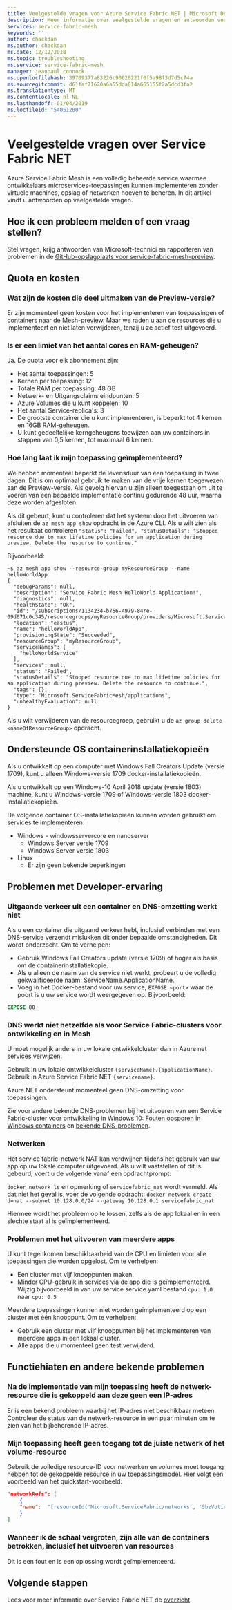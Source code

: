 ```yaml
---
title: Veelgestelde vragen voor Azure Service Fabric NET | Microsoft Docs
description: Meer informatie over veelgestelde vragen en antwoorden voor Azure Service Fabric NET.
services: service-fabric-mesh
keywords: ''
author: chackdan
ms.author: chackdan
ms.date: 12/12/2018
ms.topic: troubleshooting
ms.service: service-fabric-mesh
manager: jeanpaul.connock
ms.openlocfilehash: 39709377a83226c90626221f0f5a98f3d7d5c74a
ms.sourcegitcommit: d61faf71620a6a55dda014a665155f2a5dcd3fa2
ms.translationtype: MT
ms.contentlocale: nl-NL
ms.lasthandoff: 01/04/2019
ms.locfileid: "54051200"
---
```

# <a name="commonly-asked-service-fabric-mesh-questions"></a>Veelgestelde vragen over Service Fabric NET

Azure Service Fabric Mesh is een volledig beheerde service waarmee ontwikkelaars microservices-toepassingen kunnen implementeren zonder virtuele machines, opslag of netwerken hoeven te beheren. In dit artikel vindt u antwoorden op veelgestelde vragen.

## <a name="how-do-i-report-an-issue-or-ask-a-question"></a>Hoe ik een probleem melden of een vraag stellen?

Stel vragen, krijg antwoorden van Microsoft-technici en rapporteren van problemen in de [GitHub-opslagplaats voor service-fabric-mesh-preview](https://aka.ms/sfmeshissues).

## <a name="quota-and-cost"></a>Quota en kosten

### <a name="what-is-the-cost-of-participating-in-the-preview"></a>Wat zijn de kosten die deel uitmaken van de Preview-versie?

Er zijn momenteel geen kosten voor het implementeren van toepassingen of containers naar de Mesh-preview. Maar we raden u aan de resources die u implementeert en niet laten verwijderen, tenzij u ze actief test uitgevoerd.

### <a name="is-there-a-quota-limit-of-the-number-of-cores-and-ram"></a>Is er een limiet van het aantal cores en RAM-geheugen?

Ja. De quota voor elk abonnement zijn:

- Het aantal toepassingen: 5
- Kernen per toepassing: 12
- Totale RAM per toepassing: 48 GB
- Netwerk- en Uitgangsclaims eindpunten: 5
- Azure Volumes die u kunt koppelen: 10
- Het aantal Service-replica's: 3
- De grootste container die u kunt implementeren, is beperkt tot 4 kernen en 16GB RAM-geheugen.
- U kunt gedeeltelijke kerngeheugens toewijzen aan uw containers in stappen van 0,5 kernen, tot maximaal 6 kernen.

### <a name="how-long-can-i-leave-my-application-deployed"></a>Hoe lang laat ik mijn toepassing geïmplementeerd?

We hebben momenteel beperkt de levensduur van een toepassing in twee dagen. Dit is om optimaal gebruik te maken van de vrije kernen toegewezen aan de Preview-versie. Als gevolg hiervan u zijn alleen toegestaan om uit te voeren van een bepaalde implementatie continu gedurende 48 uur, waarna deze worden afgesloten.

Als dit gebeurt, kunt u controleren dat het systeem door het uitvoeren van afsluiten de `az mesh app show` opdracht in de Azure CLI. Als u wilt zien als het resultaat controleren `"status": "Failed", "statusDetails": "Stopped resource due to max lifetime policies for an application during preview. Delete the resource to continue."` 

Bijvoorbeeld: 

```cli
~$ az mesh app show --resource-group myResourceGroup --name helloWorldApp
{
  "debugParams": null,
  "description": "Service Fabric Mesh HelloWorld Application!",
  "diagnostics": null,
  "healthState": "Ok",
  "id": "/subscriptions/1134234-b756-4979-84re-09d671c0c345/resourcegroups/myResourceGroup/providers/Microsoft.ServiceFabricMesh/applications/helloWorldApp",
  "location": "eastus",
  "name": "helloWorldApp",
  "provisioningState": "Succeeded",
  "resourceGroup": "myResourceGroup",
  "serviceNames": [
    "helloWorldService"
  ],
  "services": null,
  "status": "Failed",
  "statusDetails": "Stopped resource due to max lifetime policies for an application during preview. Delete the resource to continue.",
  "tags": {},
  "type": "Microsoft.ServiceFabricMesh/applications",
  "unhealthyEvaluation": null
}
```

Als u wilt verwijderen van de resourcegroep, gebruikt u de `az group delete <nameOfResourceGroup>` opdracht.

## <a name="supported-container-os-images"></a>Ondersteunde OS containerinstallatiekopieën

Als u ontwikkelt op een computer met Windows Fall Creators Update (versie 1709), kunt u alleen Windows-versie 1709 docker-installatiekopieën.

Als u ontwikkelt op een Windows-10 April 2018 update (versie 1803) machine, kunt u Windows-versie 1709 of Windows-versie 1803 docker-installatiekopieën.

De volgende container OS-installatiekopieën kunnen worden gebruikt om services te implementeren:

- Windows - windowsservercore en nanoserver
    - Windows Server versie 1709
    - Windows Server versie 1803
- Linux
    - Er zijn geen bekende beperkingen

## <a name="developer-experience-issues"></a>Problemen met Developer-ervaring

### <a name="dns-resolution-and-outgoing-traffic-from-a-container-doesnt-work"></a>Uitgaande verkeer uit een container en DNS-omzetting werkt niet

Als u een container die uitgaand verkeer hebt, inclusief verbinden met een DNS-service verzendt mislukken dit onder bepaalde omstandigheden. Dit wordt onderzocht. Om te verhelpen:

- Gebruik Windows Fall Creators update (versie 1709) of hoger als basis om de containerinstallatiekopie.
- Als u alleen de naam van de service niet werkt, probeert u de volledig gekwalificeerde naam: ServiceName.ApplicationName.
- Voeg in het Docker-bestand voor uw service, `EXPOSE <port>` waar de poort is u uw service wordt weergegeven op. Bijvoorbeeld:

```DockerFile
EXPOSE 80
```

### <a name="dns-does-not-work-the-same-as-it-does-for-service-fabric-development-clusters-and-in-mesh"></a>DNS werkt niet hetzelfde als voor Service Fabric-clusters voor ontwikkeling en in Mesh

U moet mogelijk anders in uw lokale ontwikkelcluster dan in Azure net services verwijzen.

Gebruik in uw lokale ontwikkelcluster `{serviceName}.{applicationName}`. Gebruik in Azure Service Fabric NET `{servicename}`. 

Azure NET ondersteunt momenteel geen DNS-omzetting voor toepassingen.

Zie voor andere bekende DNS-problemen bij het uitvoeren van een Service Fabric-cluster voor ontwikkeling in Windows 10: [Fouten opsporen in Windows containers](/azure/service-fabric/service-fabric-how-to-debug-windows-containers) en [bekende DNS-problemen](https://docs.microsoft.com/azure/service-fabric/service-fabric-dnsservice#known-issues).

### <a name="networking"></a>Netwerken

Het service fabric-netwerk NAT kan verdwijnen tijdens het gebruik van uw app op uw lokale computer uitgevoerd. Als u wilt vaststellen of dit is gebeurd, voert u de volgende vanaf een opdrachtprompt:

`docker network ls` en opmerking of `servicefabric_nat` wordt vermeld.  Als dat niet het geval is, voer de volgende opdracht: `docker network create -d=nat --subnet 10.128.0.0/24 --gateway 10.128.0.1 servicefabric_nat`

Hiermee wordt het probleem op te lossen, zelfs als de app lokaal en in een slechte staat al is geïmplementeerd.

### <a name="issues-running-multiple-apps"></a>Problemen met het uitvoeren van meerdere apps

U kunt tegenkomen beschikbaarheid van de CPU en limieten voor alle toepassingen die worden opgelost. Om te verhelpen:
- Een cluster met vijf knooppunten maken.
- Minder CPU-gebruik in services via de app die is geïmplementeerd. Wijzig bijvoorbeeld in van uw service service.yaml bestand `cpu: 1.0` naar `cpu: 0.5`

Meerdere toepassingen kunnen niet worden geïmplementeerd op een cluster met één knooppunt. Om te verhelpen:
- Gebruik een cluster met vijf knooppunten bij het implementeren van meerdere apps in een lokaal cluster.
- Alle apps die u momenteel geen test verwijderd.

## <a name="feature-gaps-and-other-known-issues"></a>Functiehiaten en andere bekende problemen

### <a name="after-deploying-my-application-the-network-resource-associated-with-it-does-not-have-an-ip-address"></a>Na de implementatie van mijn toepassing heeft de netwerk-resource die is gekoppeld aan deze geen een IP-adres

Er is een bekend probleem waarbij het IP-adres niet beschikbaar meteen. Controleer de status van de netwerk-resource in een paar minuten om te zien van het bijbehorende IP-adres.

### <a name="my-application-fails-to-access-the-right-networkvolume-resource"></a>Mijn toepassing heeft geen toegang tot de juiste netwerk of het volume-resource

Gebruik de volledige resource-ID voor netwerken en volumes moet toegang hebben tot de gekoppelde resource in uw toepassingsmodel. Hier volgt een voorbeeld van het quickstart-voorbeeld:

```json
"networkRefs": [
    {
    "name":  "[resourceId('Microsoft.ServiceFabric/networks', 'SbzVotingNetwork')]" 
    }
]
```

### <a name="when-i-scale-out-all-of-my-containers-are-affected-including-running-ones"></a>Wanneer ik de schaal vergroten, zijn alle van de containers betrokken, inclusief het uitvoeren van resources

Dit is een fout en is een oplossing wordt geïmplementeerd.

## <a name="next-steps"></a>Volgende stappen

Lees voor meer informatie over Service Fabric NET de [overzicht](service-fabric-mesh-overview.md).

